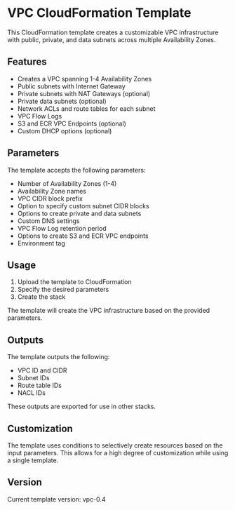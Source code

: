 #  VPC CloudFormation Template

This CloudFormation template creates a customizable VPC infrastructure with public, private, and data subnets across multiple Availability Zones.

## Features

- Creates a VPC spanning 1-4 Availability Zones
- Public subnets with Internet Gateway
- Private subnets with NAT Gateways (optional)
- Private data subnets (optional)  
- Network ACLs and route tables for each subnet
- VPC Flow Logs
- S3 and ECR VPC Endpoints (optional)
- Custom DHCP options (optional)

## Parameters

The template accepts the following parameters:

- Number of Availability Zones (1-4)
- Availability Zone names
- VPC CIDR block prefix
- Option to specify custom subnet CIDR blocks
- Options to create private and data subnets
- Custom DNS settings
- VPC Flow Log retention period
- Options to create S3 and ECR VPC endpoints
- Environment tag

## Usage

1. Upload the template to CloudFormation
2. Specify the desired parameters 
3. Create the stack

The template will create the VPC infrastructure based on the provided parameters.

## Outputs

The template outputs the following:

- VPC ID and CIDR
- Subnet IDs 
- Route table IDs
- NACL IDs

These outputs are exported for use in other stacks.

## Customization

The template uses conditions to selectively create resources based on the input parameters. This allows for a high degree of customization while using a single template.

## Version

Current template version: vpc-0.4